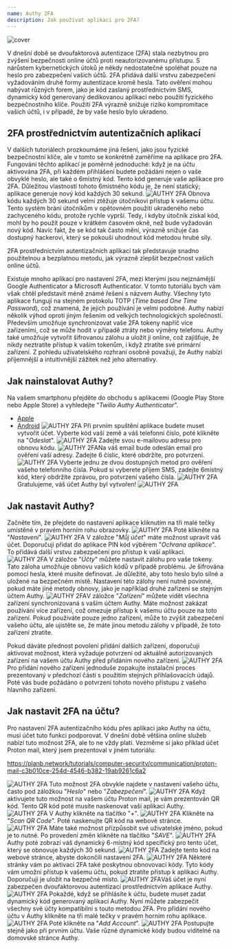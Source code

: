 ```yaml
---
name: Authy 2FA
description: Jak používat aplikaci pro 2FA?
---
```

![cover](assets/cover.webp)

V dnešní době se dvoufaktorová autentizace (2FA) stala nezbytnou pro zvýšení bezpečnosti online účtů proti neautorizovanému přístupu. S nárůstem kybernetických útoků je někdy nedostatečné spoléhat pouze na heslo pro zabezpečení vašich účtů. 2FA přidává další vrstvu zabezpečení vyžadováním druhé formy autentizace kromě hesla. Tato ověření mohou nabývat různých forem, jako je kód zaslaný prostřednictvím SMS, dynamický kód generovaný dedikovanou aplikací nebo použití fyzického bezpečnostního klíče. Použití 2FA výrazně snižuje riziko kompromitace vašich účtů, i v případě, že by vaše heslo bylo ukradeno.

## 2FA prostřednictvím autentizačních aplikací

V dalších tutoriálech prozkoumáme jiná řešení, jako jsou fyzické bezpečnostní klíče, ale v tomto se konkrétně zaměříme na aplikace pro 2FA. Fungování těchto aplikací je poměrně jednoduché: když je na účtu aktivována 2FA, při každém přihlášení budete požádáni nejen o vaše obvyklé heslo, ale také o 6místný kód. Tento kód generuje vaše aplikace pro 2FA. Důležitou vlastností tohoto 6místného kódu je, že není statický; aplikace generuje nový kód každých 30 sekund.
![AUTHY 2FA](assets/notext/01.webp)
Obnova kódu každých 30 sekund velmi ztěžuje útočníkovi přístup k vašemu účtu. Tento systém brání útočníkům v opětovném použití ukradeného nebo zachyceného kódu, protože rychle vyprší. Tedy, i kdyby útočník získal kód, mohl by ho použít pouze v krátkém časovém okně, než bude vyžadován nový kód. Navíc fakt, že se kód tak často mění, výrazně snižuje čas dostupný hackerovi, který se pokouší uhodnout kód metodou hrubé síly.

2FA prostřednictvím autentizačních aplikací tak představuje snadno použitelnou a bezplatnou metodu, jak výrazně zlepšit bezpečnost vašich online účtů.

Existuje mnoho aplikací pro nastavení 2FA, mezi kterými jsou nejznámější Google Authenticator a Microsoft Authenticator. V tomto tutoriálu bych vám však chtěl představit méně známé řešení s názvem Authy. Všechny tyto aplikace fungují na stejném protokolu TOTP (*Time based One Time Password*), což znamená, že jejich používání je velmi podobné.
Authy nabízí několik výhod oproti jiným řešením od velkých technologických společností. Především umožňuje synchronizovat vaše 2FA tokeny napříč více zařízeními, což se může hodit v případě ztráty nebo výměny telefonu. Authy také umožňuje vytvořit šifrovanou zálohu a uložit ji online, což zajišťuje, že nikdy neztratíte přístup k vašim tokenům, i když ztratíte své primární zařízení. Z pohledu uživatelského rozhraní osobně považuji, že Authy nabízí příjemnější a intuitivnější zážitek než jeho alternativy.

## Jak nainstalovat Authy?

Na vašem smartphonu přejděte do obchodu s aplikacemi (Google Play Store nebo Apple Store) a vyhledejte "*Twilio Authy Authenticator*".

- [Apple](https://apps.apple.com/us/app/twilio-authy/id494168017)
- [Android](https://play.google.com/store/apps/details?id=com.authy.authy)
![AUTHY 2FA](assets/notext/02.webp)
Při prvním spuštění aplikace budete muset vytvořit účet. Vyberte kód vaší země a váš telefonní číslo, poté klikněte na "*Odeslat*".
![AUTHY 2FA](assets/notext/03.webp)
Zadejte svou e-mailovou adresu pro obnovu kódu.
![AUTHY 2FA](assets/notext/04.webp)Na váš email bude odeslán email pro ověření vaší adresy. Zadejte 6 číslic, které obdržíte, pro potvrzení.
![AUTHY 2FA](assets/notext/05.webp)
Vyberte jednu ze dvou dostupných metod pro ověření vašeho telefonního čísla. Pokud si vyberete příjem SMS, zadejte 6místný kód, který obdržíte zprávou, pro potvrzení vašeho čísla.
![AUTHY 2FA](assets/notext/06.webp)
Gratulujeme, váš účet Authy byl vytvořen!
![AUTHY 2FA](assets/notext/07.webp)
## Jak nastavit Authy?

Začněte tím, že přejdete do nastavení aplikace kliknutím na tři malé tečky umístěné v pravém horním rohu obrazovky.
![AUTHY 2FA](assets/notext/08.webp)
Poté klikněte na "*Nastavení*".
![AUTHY 2FA](assets/notext/09.webp)
V záložce "*Můj účet*" máte možnost upravit váš účet. Doporučuji přidat do aplikace PIN kód výběrem "*Ochrana aplikace*". To přidává další vrstvu zabezpečení pro přístup k vaší aplikaci.
![AUTHY 2FA](assets/notext/10.webp)
V záložce "*Účty*" můžete nastavit zálohu pro vaše tokeny. Tato záloha umožňuje obnovu vašich kódů v případě problému. Je šifrována pomocí hesla, které musíte definovat. Je důležité, aby toto heslo bylo silné a uložené na bezpečném místě. Nastavení této zálohy není nutně povinné, pokud máte jiné metody obnovy, jako je například druhé zařízení se stejným účtem Authy.
![AUTHY 2FA](assets/notext/11.webp)V záložce "*Zařízení*" můžete vidět všechna zařízení synchronizovaná s vaším účtem Authy. Máte možnost zakázat používání více zařízení, což omezuje přístup k vašemu účtu pouze na toto zařízení. Pokud používáte pouze jedno zařízení, může to zvýšit zabezpečení vašeho účtu, ale ujistěte se, že máte jinou metodu zálohy v případě, že toto zařízení ztratíte.

Pokud dáváte přednost povolení přidání dalších zařízení, doporučuji aktivovat možnost, která vyžaduje potvrzení od aktuálně autorizovaných zařízení na vašem účtu Authy před přidáním nového zařízení.
![AUTHY 2FA](assets/notext/12.webp)
Pro přidání nového zařízení jednoduše zopakujte instalační proces prezentovaný v předchozí části s použitím stejných přihlašovacích údajů. Poté vás bude požádáno o potvrzení tohoto nového přístupu z vašeho hlavního zařízení.

## Jak nastavit 2FA na účtu?

Pro nastavení 2FA autentizačního kódu přes aplikaci jako Authy na účtu, musí účet tuto funkci podporovat. V dnešní době většina online služeb nabízí tuto možnost 2FA, ale to ne vždy platí. Vezměme si jako příklad účet Proton mail, který jsem prezentoval v jiném tutoriálu:

https://planb.network/tutorials/computer-security/communication/proton-mail-c3b010ce-254d-4546-b382-19ab9261c6a2

![AUTHY 2FA](assets/notext/13.webp)
Tuto možnost 2FA obvykle najdete v nastavení vašeho účtu, často pod záložkou "*Heslo*" nebo "*Zabezpečení*".
![AUTHY 2FA](assets/notext/14.webp)
Když aktivujete tuto možnost na vašem účtu Proton mail, je vám prezentován QR kód. Tento QR kód poté musíte naskenovat vaší aplikací Authy.
![AUTHY 2FA](assets/notext/15.webp)
V Authy klikněte na tlačítko "*+*".
![AUTHY 2FA](assets/notext/16.webp)
Klikněte na "*Scan QR Code*". Poté naskenujte QR kód na webové stránce. ![AUTHY 2FA](assets/notext/17.webp)
Máte také možnost přizpůsobit své uživatelské jméno, pokud je to nutné. Po provedení změn klikněte na tlačítko "*SAVE*".
![AUTHY 2FA](assets/notext/18.webp)
Authy poté zobrazí váš dynamický 6-místný kód specifický pro tento účet, který se obnovuje každých 30 sekund.
![AUTHY 2FA](assets/notext/19.webp)
Zadejte tento kód na webové stránce, abyste dokončili nastavení 2FA.
![AUTHY 2FA](assets/notext/20.webp)
Některé stránky vám po aktivaci 2FA také poskytnou obnovovací kódy. Tyto kódy vám umožní přístup k vašemu účtu, pokud ztratíte přístup k aplikaci Authy. Doporučuji je uložit na bezpečné místo.
![AUTHY 2FA](assets/notext/21.webp)Váš účet je nyní zabezpečen dvoufaktorovou autentizací prostřednictvím aplikace Authy.
![AUTHY 2FA](assets/notext/22.webp)
Pokaždé, když se přihlásíte k účtu, budete muset zadat dynamický kód generovaný aplikací Authy. Nyní můžete zabezpečit všechny své účty kompatibilní s touto metodou 2FA. Pro přidání nového účtu v Authy klikněte na tři malé tečky v pravém horním rohu aplikace.
![AUTHY 2FA](assets/notext/23.webp)
Poté klikněte na "*Add Account*".
![AUTHY 2FA](assets/notext/24.webp)
Postupujte stejně jako při prvním účtu. Vaše různé dynamické kódy budou viditelné na domovské stránce Authy.